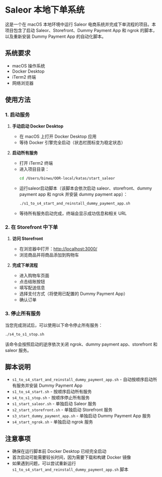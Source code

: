 # Saleor 本地下单系统

这是一个在 macOS 本地环境中运行 Saleor 电商系统并完成下单流程的项目。本项目包含了启动 Saleor、Storefront、Dummy Payment App 和 ngrok 的脚本，以及重新安装 Dummy Payment App 的自动化脚本。

## 系统要求

- macOS 操作系统
- Docker Desktop
- iTerm2 终端
- 网络浏览器

## 使用方法

### 1. 启动服务

1. **手动启动 Docker Desktop**
   - 在 macOS 上打开 Docker Desktop 应用
   - 等待 Docker 引擎完全启动（状态栏图标变为稳定状态）

2. **启动所有服务**
   - 打开 iTerm2 终端
   - 进入项目目录：
     ```bash
     cd /Users/binwu/OOR-local/katas/start_saleor
     ```
   - 运行saleor启动脚本（该脚本会依次启动 saleor、storefront、dummy payment app 和 ngrok 并安装 dummy payment app）：
     ```bash
     ./s1_to_s4_start_and_reinstall_dummy_payment_app.sh
     ```
   - 等待所有服务启动完成，终端会显示成功信息和相关 URL

### 2. 在 Storefront 中下单

1. **访问 Storefront**
   - 在浏览器中打开：[http://localhost:3000/](http://localhost:3000/)
   - 浏览商品并将商品添加到购物车

2. **完成下单流程**
   - 进入购物车页面
   - 点击结账按钮
   - 填写配送信息
   - 选择支付方式（将使用已配置的 Dummy Payment App）
   - 确认订单

### 3. 停止所有服务

当您完成测试后，可以使用以下命令停止所有服务：

```bash
./s4_to_s1_stop.sh
```

该命令会按照启动的逆序依次关闭 ngrok、dummy payment app、storefront 和 saleor 服务。

## 脚本说明

- `s1_to_s4_start_and_reinstall_dummy_payment_app.sh` - 自动按顺序启动所有服务并安装 Dummy Payment App
- `s1_to_s4_start.sh` - 按顺序启动所有服务
- `s4_to_s1_stop.sh` - 按顺序停止所有服务
- `s1_start_saleor.sh` - 单独启动 Saleor 服务
- `s2_start_storefront.sh` - 单独启动 Storefront 服务
- `s3_start_dummy_payment_app.sh` - 单独启动 Dummy Payment App 服务
- `s4_start_ngrok.sh` - 单独启动 ngrok 服务

## 注意事项

- 确保在运行脚本前 Docker Desktop 已经完全启动
- 首次启动可能需要较长时间，因为需要下载和构建 Docker 镜像
- 如果遇到问题，可以尝试重新运行 `s1_to_s4_start_and_reinstall_dummy_payment_app.sh` 脚本
